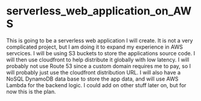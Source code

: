 # serverless_web_application_on_AWS
This is going to be a serverless web application I will create. It is not a very complicated project, but I am doing it to expand my experience in AWS servcices. I will be using S3 buckets to store the applications source code. I will then use cloudfront to help distribute it globally with low latency. I will probably not use Route 53 since a custom domain requires me to pay, so I will probably just use the cloudfront distribution URL. I will also have a NoSQL DynamoDB data base to store the app data, and will use AWS Lambda for the backend logic. I could add on other stuff later on, but for now this is the plan.
